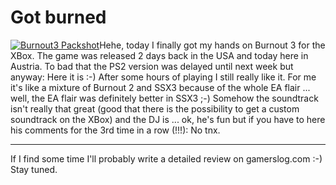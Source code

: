 # Got burned

<p><ins><img src="http://weblog.zerokspot.com/wp-content/burnout3.jpg" alt="Burnout3 Packshot" class="left"/></ins>Hehe, today I finally got my hands on Burnout 3 for the XBox. The game was released 2 days back in the USA and today here in Austria. To bad that the PS2 version was delayed until next week but anyway: Here it is :-) After some hours of playing I still really like it. For me it's like a mixture of Burnout 2 and SSX3 because of  the whole EA flair ... well,  the EA flair was definitely better in SSX3 ;-) Somehow the soundtrack isn't really that great (good that there is  the possibility to get a custom soundtrack on the XBox) and the DJ is ... ok, he's fun but if you have to here his comments for the 3rd time in a row (!!!): No tnx.</p>

-------------------------------



<p>If I find some time I'll probably write a detailed review on gamerslog.com :-) Stay tuned.</p>

